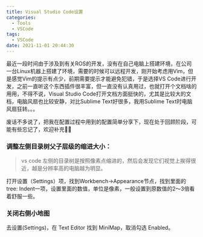 ```yaml
---
title: Visual Studio Code设置
categories:
  - Tools
  - VSCode
tags:
  - VSCode
date: 2021-11-01 20:44:30
---
```


最近一段时间由于涉及到有关ROS的开发，没有在自己电脑上搭建环境，在公司一台Linux机器上搭建了环境，需要的时候可以远程开发，刚开始考虑用Vim，但是感觉Vim的提示有点少，前期需要提示才能避免犯错，于是选择VS Code进行开发，之前一直听这个东西插件很丰富，但一直没有认真用过，也就打开个文档啥的用用，不得不说，Visual Studio Code打开文档方面挺快的，尤其是比较大的文档，电脑风扇也比较安静，对比Sublime Text好很多，我用Sublime Text时电脑风扇狂转。。。

废话不多说了，把我在配置过程中用到的配置简单分享下，现在处于回顾阶段，可能有些忘记了，欢迎补充👏👏

### 调整左侧目录树父子层级的缩进大小：

> vs code 左侧的目录树是按照像素点缩进的，然后会发现它们视觉上挨得很近，越是分辨率高的电脑越为明显。

打开设置（Settings）项，找到Workbench->Appearance节点，找到里面的tree: Indent一项，设置里面的数值，单位是像素，一般设置到原数值的2～3倍看着舒服一些。

### 关闭右侧小地图
去设置(Settings)，在 Text Editor 找到 MiniMap，取消勾选 Enabled。


